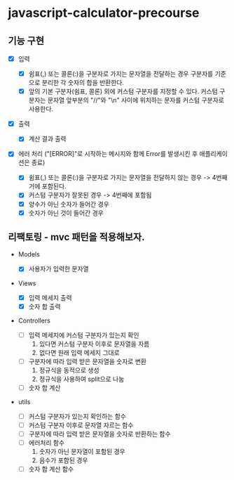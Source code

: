 # javascript-calculator-precourse

## 기능 구현

- [x] 입력

  - [x] 쉼표(,) 또는 콜론(:)을 구분자로 가지는 문자열을 전달하는 경우 구분자를 기준으로 분리한 각 숫자의 합을 반환한다.
  - [x] 앞의 기본 구분자(쉼표, 콜론) 외에 커스텀 구분자를 지정할 수 있다. 커스텀 구분자는 문자열 앞부분의 "//"와 "\n" 사이에 위치하는 문자를 커스텀 구분자로 사용한다.

- [x] 출력

  - [x] 계산 결과 출력

- [x] 에러 처리 ("[ERROR]"로 시작하는 메시지와 함께 Error를 발생시킨 후 애플리케이션은 종료)
  - [x] 쉼표(,) 또는 콜론(:)을 구분자로 가지는 문자열을 전달하지 않는 경우 -> 4번째 거에 포함된다.
  - [x] 커스텀 구분자가 잘못된 경우 -> 4번째에 포함됨
  - [x] 양수가 아닌 숫자가 들어간 경우
  - [x] 숫자가 아닌 것이 들어간 경우

## 리팩토링 - mvc 패턴을 적용해보자.

- Models

  - [x] 사용자가 입력한 문자열

- Views

  - [x] 입력 메세지 출력
  - [x] 숫자 합 출력

- Controllers

  - [ ] 입력 메세지에 커스텀 구분자가 있는지 확인
    1. 있다면 커스텀 구분자 이후로 문자열을 자름
    2. 없다면 원래 입력 메세지 그대로
  - [ ] 구분자에 따라 입력 받은 문자열을 숫자로 변환
    1. 정규식을 동적으로 생성
    2. 정규식을 사용하여 split으로 나눔
  - [ ] 숫자 합 계산

- utils
  - [ ] 커스텀 구분자가 있는지 확인하는 함수
  - [ ] 커스텀 구분자 이후로 문자열 자르는 함수
  - [ ] 구분자에 따라 입력 받은 문자열을 숫자로 반환하는 함수
  - [ ] 에러처리 함수
    1. 숫자가 아닌 문자열이 포함된 경우
    2. 음수가 포함된 경우
  - [ ] 숫자 합 계산 함수
